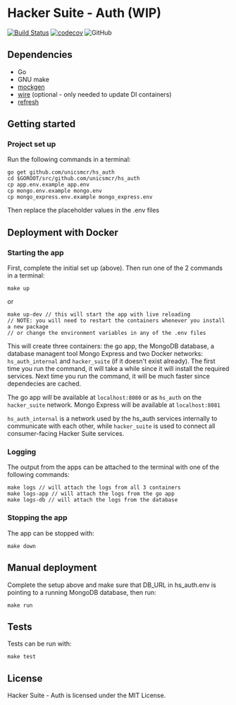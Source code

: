 
# Hacker Suite - Auth (WIP)
[![Build Status](https://travis-ci.org/unicsmcr/hs_auth.svg?branch=master)](https://travis-ci.org/unicsmcr/hs_auth)
[![codecov](https://codecov.io/gh/unicsmcr/hs_auth/branch/master/graph/badge.svg)](https://codecov.io/gh/unicsmcr/hs_auth)
![GitHub](https://img.shields.io/github/license/unicsmcr/hs_auth.svg)

## Dependencies
- Go
- GNU make
- [mockgen](https://github.com/golang/mock)
- [wire](https://github.com/google/wire/) (optional - only needed to update DI containers)
- [refresh](https://github.com/markbates/refresh)

## Getting started

### Project set up

Run the following commands in a terminal:

```
go get github.com/unicsmcr/hs_auth
cd $GOROOT/src/github.com/unicsmcr/hs_auth
cp app.env.example app.env
cp mongo.env.example mongo.env
cp mongo_express.env.example mongo_express.env
```



Then replace the placeholder values in the .env files



## Deployment with Docker

### Starting the app
First, complete the initial set up (above). Then run one of the 2 commands in a terminal:

```
make up
```
or
```
make up-dev // this will start the app with live reloading
// NOTE: you will need to restart the containers whenever you install a new package
// or change the environment variables in any of the .env files
```
This will create three containers: the go app, the MongoDB database, a database managent tool Mongo Express and two Docker networks: `hs_auth_internal` and `hacker_suite` (if it doesn't exist already). The first time you run the command, it will take a while since it will install the required services. Next time you run the command, it will be much faster since dependecies are cached.

The go app will be available at `localhost:8080` or as `hs_auth` on the `hacker_suite` network. Mongo Express will be available at `localhost:8081`

`hs_auth_internal` is a network used by the hs_auth services internally to communicate with each other, while `hacker_suite` is used to connect all consumer-facing Hacker Suite services.

### Logging
The output from the apps can be attached to the terminal with one of the following commands:
```
make logs // will attach the logs from all 3 containers
make logs-app // will attach the logs from the go app
make logs-db // will attach the logs from the database
```

### Stopping the app
The app can be stopped with:
```
make down
```

## Manual deployment
Complete the setup above and make sure that DB_URL in hs_auth.env is pointing to a running MongoDB database, then run:
```
make run
```

## Tests
Tests can be run with:
````
make test
````

## License

Hacker Suite - Auth is licensed under the MIT License.
